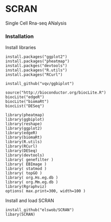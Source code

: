 # SCRAN
Single Cell Rna-seq ANalysis

### Installation

Install libraries

```
install.packages("ggplot2")
install.packages("pheatmap")
install.packges("devtools")
install.packages("R.utils")
install.packages("RCurl")

install_github("vqv/ggbiplot")

source("http://bioconductor.org/biocLite.R")
biocLite("edgeR")
biocLite("biomaRt")
biocList("DESeq")
```

```
library(pheatmap)
library(ggbiplot)
library(reshape)
library(ggplot2) 
library(edgeR)
library(biomaRt)
library(R.utils)
library(RCurl)
library(DESeq)
library(devtools)
library( genefilter )
library( EBImage )
library( statmod )
library( topGO )
library( org.Hs.eg.db )
library( org.Mm.eg.db )
library(Rgraphviz)
options( max.print=300, width=100 )
```

Install and load SCRAN
```
install_github("elswob/SCRAN")
libary(SCRAN)
```
